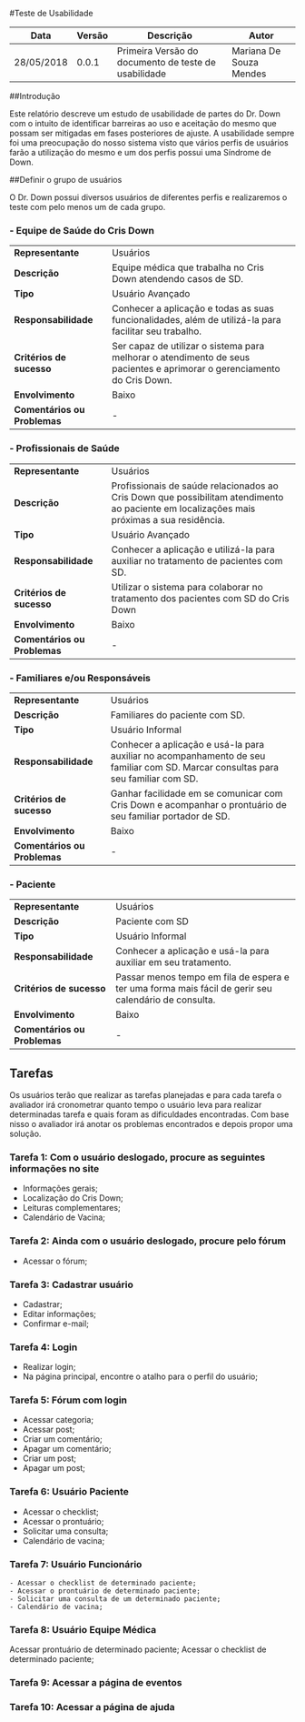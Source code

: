 #Teste de Usabilidade

| Data | Versão | Descrição | Autor |
|----|------|---------|-----|
|28/05/2018|0.0.1|Primeira Versão do documento de teste de usabilidade|Mariana De Souza Mendes|


##Introdução

Este relatório descreve um estudo de usabilidade de partes do Dr. Down com o intuito de identificar barreiras ao uso e aceitação do mesmo que possam ser mitigadas em fases posteriores de ajuste. 
A usabilidade sempre foi uma preocupação do nosso sistema visto que vários perfis de usuários farão a utilização do mesmo e um dos perfis possui uma Síndrome de Down.

##Definir o grupo de usuários

O Dr. Down possui diversos usuários de diferentes perfis e realizaremos o teste com pelo menos um de cada grupo.

### - Equipe de Saúde do Cris Down

|               |           |
|---------------|----------|
| **Representante** | Usuários |
| **Descrição** | Equipe médica que trabalha no Cris Down atendendo casos de SD. |
| **Tipo** | Usuário Avançado |
| **Responsabilidade** | Conhecer a aplicação e todas as suas funcionalidades, além de utilizá-la para facilitar seu trabalho. |
| **Critérios de sucesso** | Ser capaz de utilizar o sistema para melhorar o atendimento de seus pacientes e aprimorar o gerenciamento do Cris Down. |
| **Envolvimento** | Baixo |
| **Comentários ou Problemas** | - |

### - Profissionais de Saúde

|               |                     |
|---------------|---------------------|
| **Representante** | Usuários |
| **Descrição** |Profissionais de saúde relacionados ao Cris Down que possibilitam atendimento ao paciente em localizações mais próximas a sua residência. |
| **Tipo** | Usuário Avançado |
| **Responsabilidade** | Conhecer a aplicação e utilizá-la para auxiliar no tratamento de pacientes com SD. |
| **Critérios de sucesso** | Utilizar o sistema para colaborar no tratamento dos pacientes com SD do Cris Down |
| **Envolvimento** | Baixo |
| **Comentários ou Problemas** | - |

### - Familiares e/ou Responsáveis

|                  |                     |
|------------------|---------------------|
| **Representante** | Usuários|
| **Descrição** | Familiares do paciente com SD. |
| **Tipo** | Usuário Informal |
| **Responsabilidade** | Conhecer a aplicação e usá-la para auxiliar no acompanhamento de seu familiar com SD. Marcar consultas para seu familiar com SD. |
| **Critérios de sucesso** | Ganhar facilidade em se comunicar com Cris Down e acompanhar o prontuário de seu familiar portador de SD. |
| **Envolvimento** | Baixo |
| **Comentários ou Problemas** | - |

### - Paciente

|                  |               |
|------------------|---------------|
| **Representante** | Usuários |
| **Descrição** | Paciente com SD|
| **Tipo** | Usuário Informal |
| **Responsabilidade** | Conhecer a aplicação e usá-la para auxiliar em seu tratamento. |
| **Critérios de sucesso** | Passar menos tempo em fila de espera e ter uma forma mais fácil de gerir seu calendário de consulta. |
| **Envolvimento** | Baixo |
| **Comentários ou Problemas** | - |


## Tarefas

Os usuários terão que realizar as tarefas planejadas e para cada tarefa o avaliador irá cronometrar quanto tempo o usuário leva para realizar determinadas tarefa e quais foram as dificuldades encontradas.
Com base nisso o avaliador irá anotar os problemas encontrados e depois propor uma solução.

### Tarefa 1: Com o usuário deslogado, procure as seguintes informações no site
- Informações gerais;
 - Localização do Cris Down;
 - Leituras complementares;
 - Calendário de Vacina;

### Tarefa 2: Ainda com o usuário deslogado, procure pelo fórum
- Acessar o fórum;

### Tarefa 3: Cadastrar usuário
- Cadastrar;
- Editar informações;
- Confirmar e-mail;

### Tarefa 4: Login
- Realizar login;
- Na página principal, encontre o atalho para o perfil do usuário;

### Tarefa 5: Fórum com login
- Acessar categoria;
- Acessar post;
- Criar um comentário;
- Apagar um comentário;
- Criar um post;
- Apagar um post;

### Tarefa 6: Usuário Paciente
- Acessar o checklist;
- Acessar o prontuário;
- Solicitar uma consulta;
- Calendário de vacina;

### Tarefa 7: Usuário Funcionário
	- Acessar o checklist de determinado paciente;
	- Acessar o prontuário de determinado paciente;
	- Solicitar uma consulta de um determinado paciente;
	- Calendário de vacina;

### Tarefa 8: Usuário Equipe Médica
Acessar prontuário de determinado paciente;
Acessar o checklist de determinado paciente;

### Tarefa 9: Acessar a página de eventos

### Tarefa 10: Acessar a página de ajuda

	
